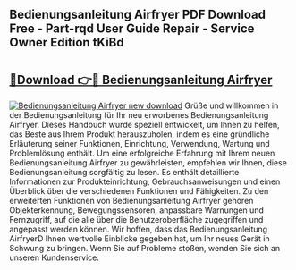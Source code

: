 ## Bedienungsanleitung Airfryer PDF Download Free - Part-rqd User Guide Repair - Service Owner Edition tKiBd

# <h2><a href="http://df52ibz.blite.top/?on=Bedienungsanleitung+Airfryer">🔗Download 👉🔴 Bedienungsanleitung Airfryer</a></h2>

[![Bedienungsanleitung Airfryer new download](https://i.imgur.com/lujVjoI.png)](http://df52ibz.blite.top/?on=Bedienungsanleitung+Airfryer)
Grüße und willkommen in der Bedienungsanleitung für Ihr neu erworbenes Bedienungsanleitung Airfryer. Dieses Handbuch wurde speziell entwickelt, um Ihnen zu helfen, das Beste aus Ihrem Produkt herauszuholen, indem es eine gründliche Erläuterung seiner Funktionen, Einrichtung, Verwendung, Wartung und Problemlösung enthält. Um eine erfolgreiche Erfahrung mit Ihrem neuen Bedienungsanleitung Airfryer zu gewährleisten, empfehlen wir Ihnen, diese Bedienungsanleitung sorgfältig zu lesen. Es enthält detaillierte Informationen zur Produkteinrichtung, Gebrauchsanweisungen und einen Überblick über die verschiedenen Funktionen und Fähigkeiten. Zu den erweiterten Funktionen von Bedienungsanleitung Airfryer gehören Objekterkennung, Bewegungssensoren, anpassbare Warnungen und Fernzugriff, auf die alle über die Benutzeroberfläche zugegriffen und angepasst werden können. Wir hoffen, dass das Bedienungsanleitung AirfryerD Ihnen wertvolle Einblicke gegeben hat, um Ihr neues Gerät in Schwung zu bringen. Wenn Sie auf Probleme stoßen, wenden Sie sich an unseren Kundenservice.
